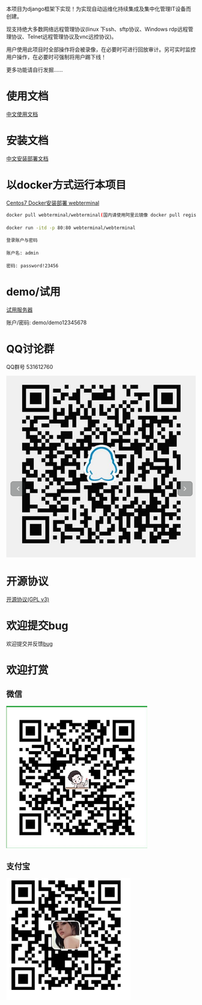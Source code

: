 本项目为django框架下实现！为实现自动运维化持续集成及集中化管理IT设备而创建。

现支持绝大多数网络远程管理协议(linux 下ssh、sftp协议、Windows rdp远程管理协议、Telnet远程管理协议及vnc远控协议)。

用户使用此项目时全部操作将会被录像，在必要时可进行回放审计。另可实时监控用户操作，在必要时可强制将用户踢下线！

更多功能请自行发掘......

# 使用文档

[中文使用文档](./doc/manual_zh.md)

# 安装文档

[中文安装部署文档](./doc/Centos7_install_zh.md)

# 以docker方式运行本项目

[Centos7 Docker安装部署 webterminal](./doc/Centos7_docker_deploy_zh.md)

```sh
docker pull webterminal/webterminal(国内请使用阿里云镜像 docker pull registry.cn-hangzhou.aliyuncs.com/webterminal/webterminal)

docker run -itd -p 80:80 webterminal/webterminal

登录账户与密码

账户名: admin

密码: password!23456
 ```

# demo/试用 

[试用服务器](http://ssh.yygzs.cn/)

账户/密码: demo/demo12345678

# QQ讨论群
QQ群号 531612760

![screenshots](../screenshots/qqgroupqr.png  "screenshots")
# 开源协议

[开源协议(GPL v3)](../LICENSE) 


# 欢迎提交bug
欢迎提交并反馈[bug](https://github.com/jimmy201602/webterminal/issues/new)


# 欢迎打赏

## 微信
![screenshots](../screenshots/wechatpay.png  "wechat")

## 支付宝
![screenshots](../screenshots/alipay.png  "alipay")
